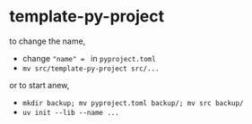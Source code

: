 # template-py-project

to change the name,
- change `"name" = ` in `pyproject.toml`
- `mv src/template-py-project src/...`

or to start anew,
- `mkdir backup; mv pyproject.toml backup/; mv src backup/`
- `uv init --lib --name ...`
